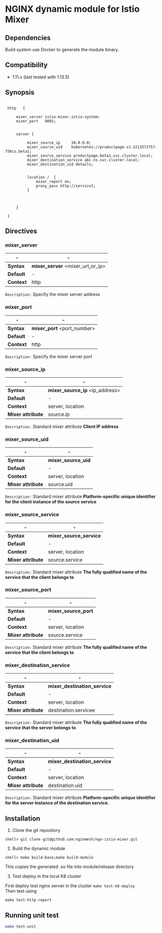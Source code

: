 # NGINX dynamic module for Istio Mixer 


## Dependencies

Build system use Docker to generate the module binary.

## Compatibility

* 1.11.x (last tested with 1.13.5)


## Synopsis

```nginx

 http   {
 
 	 mixer_server istio-mixer.istio-system;
     mixer_port   9091;

 
	 server {
	 
	      mixer_source_ip     10.0.0.0;
          mixer_source_uid    kubernetes://productpage-v1-2213572757-758cs.beta1;
          mixer_source_service productpage.beta1.svc.cluster.local;
          mixer_destination_service abc.ns.svc.cluster.local;
          mixer_destination_uid details;
         
         
          location /  {
              mixer_report on;
              proxy_pass http://service1;
          }
         
            
			
	 }
		
 }	

```


## Directives

### mixer_server

| -   | - |
| --- | --- |
| **Syntax**  | **mixer_server** <mixer_url_or_ip> |
| **Default** | - |
| **Context** | http |

`Description:` Specify the mixer server address


### mixer_port

| -   | - |
| --- | --- |
| **Syntax**  | **mixer_port** <port_number> |
| **Default** | - |
| **Context** | http |

`Description:` Specify the mixer server port


### mixer_source_ip

| -   | - |
| --- | --- |
| **Syntax**  | **mixer_source_ip** <ip_address> |
| **Default** | - |
| **Context** | server, location  |
| **Mixer attribute** | source.ip  |

`Description:` Standard mixer attribute **Client IP address**

### mixer_source_uid

| -   | - |
| --- | --- |
| **Syntax**  | **mixer_source_uid** <kubernetes client service id> |
| **Default** | - |
| **Context** | server, location  |
| **Mixer attribute** | source.uid  |

`Description:` Standard mixer attribute **Platform-specific unique identifier for the client instance of the source service**

### mixer_source_service

| -   | - |
| --- | --- |
| **Syntax**  | **mixer_source_service** <kubernetes client service name> |
| **Default** | - |
| **Context** | server, location  |
| **Mixer attribute** | source.service  |

`Description:` Standard mixer attribute **The fully qualified name of the service that the client belongs to**


### mixer_source_port

| -   | - |
| --- | --- |
| **Syntax**  | **mixer_source_port** <kubernetes client service name> |
| **Default** | - |
| **Context** | server, location  |
| **Mixer attribute** | source.service  |

`Description:` Standard mixer attribute **The fully qualified name of the service that the client belongs to**


### mixer_destination_service

| -   | - |
| --- | --- |
| **Syntax**  | **mixer_destination_service** <kubernetes destination service name> |
| **Default** | - |
| **Context** | server, location  |
| **Mixer attribute** | destination.servicee  |

`Description:` Standard mixer attribute **The fully qualified name of the service that the server belongs to**

### mixer_destination_uid

| -   | - |
| --- | --- |
| **Syntax**  | **mixer_destination_service** <kubernetes destination service uid> |
| **Default** | - |
| **Context** | server, location  |
| **Mixer attribute** | destination.uid  |

`Description:` Standard mixer attribute **Platform-specific unique identifier for the server instance of the destination service.**



## Installation

1. Clone the git repository

  ```
  shell> git clone git@github.com:nginmesh/ngx-istio-mixer.git
  ```

2. Build the dynamic module

  ```
  shell> make build-base;make build-module
  ```

  This copies the generated .so file into module/release directory

3. Test deploy in the local K8 cluster

  First deploy test nginx server in the cluster
  ```make test-k8-deploy```  
  Then test using
  
  ```make test-http-report```


## Running unit test

```bash
make test-unit
```
